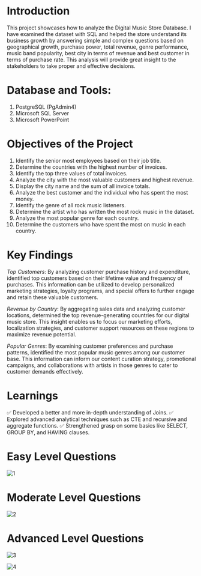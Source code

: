 # Introduction

This project showcases how to analyze the Digital Music Store Database. I have examined the dataset with SQL and helped the store understand its business growth by answering simple and complex questions based on geographical growth, purchase power, total revenue, genre performance, music band popularity, best city in terms of revenue and best customer in terms of purchase rate. This analysis will provide great insight to the stakeholders to take proper and effective decisions.

# Database and Tools:
1. PostgreSQL (PgAdmin4)
2. Microsoft SQL Server
3. Microsoft PowerPoint

# Objectives of the Project
 1. Identify the senior most employees based on their job title.
 2. Determine the countries with the highest number of invoices.
 3. Identify the top three values of total invoices.
 4. Analyze the city with the most valuable customers and highest revenue.
 5. Display the city name and the sum of all invoice totals.
 6. Analyze the best customer and the individual who has spent the most money.
 7. Identify the genre of all rock music listeners.
 8. Determine the artist who has written the most rock music in the dataset.
 9. Analyze the most popular genre for each country.
10. Determine the customers who have spent the most on music in each country.

  # Key Findings

*Top Customers*: By analyzing customer purchase history and expenditure, identified  top customers based on their lifetime value and frequency of purchases. This information can be utilized to develop personalized marketing strategies, loyalty programs, and special offers to further engage and retain these valuable customers.

*Revenue by Country*: By aggregating sales data and analyzing customer locations, determined the top revenue-generating countries for our digital music store. This insight enables us to focus our marketing efforts, localization strategies, and customer support resources on these regions to maximize revenue potential.

*Popular Genres*: By examining customer preferences and purchase patterns, identified the most popular music genres among our customer base. This information can inform our content curation strategy, promotional campaigns, and collaborations with artists in those genres to cater to customer demands effectively.



# Learnings
✅ Developed a better and more in-depth understanding of Joins.
✅ Explored advanced analytical techniques such as CTE and recursive and aggregate functions.
✅ Strengthened grasp on some basics like SELECT, GROUP BY, and HAVING clauses.




# Easy Level Questions
![1](https://github.com/Inderpanda/Music-store-SQL-Project/assets/138003751/3aae867a-e03e-4c20-bb9c-e467e20be4bd)


# Moderate Level Questions
![2](https://github.com/Inderpanda/Music-store-SQL-Project/assets/138003751/a4e59c8d-572c-4aa1-b566-633f0b4fa233)


# Advanced Level Questions
![3](https://github.com/Inderpanda/Music-store-SQL-Project/assets/138003751/4a2507ab-1993-4731-a180-1bc16a84b712)

![4](https://github.com/Inderpanda/Music-store-SQL-Project/assets/138003751/cb3ced32-c84e-4e05-8230-e8b0624b61bb)





